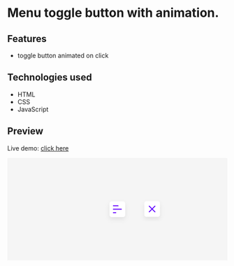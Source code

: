 # Menu toggle button with animation.

## Features

- toggle button animated on click

## Technologies used

- HTML
- CSS
- JavaScript

## Preview

Live demo: [click here](https://pawelpohland.github.io/menu-toggle-btn/)

[![App screenshot](preview.png "Preview - screenshot")](https://pawelpohland.github.io/menu-toggle-btn/)

